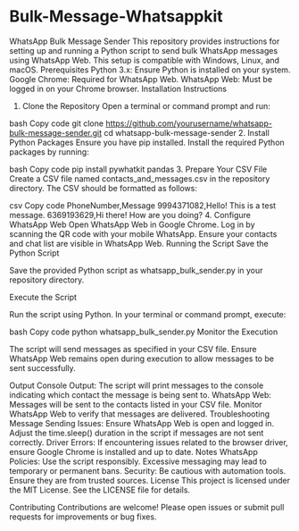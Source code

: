 # Bulk-Message-Whatsappkit
WhatsApp Bulk Message Sender This repository provides instructions for setting up and running a Python script to send bulk WhatsApp messages using WhatsApp Web. This setup is compatible with Windows, Linux, and macOS.
Prerequisites
Python 3.x: Ensure Python is installed on your system.
Google Chrome: Required for WhatsApp Web.
WhatsApp Web: Must be logged in on your Chrome browser.
Installation Instructions
1. Clone the Repository
Open a terminal or command prompt and run:

bash
Copy code
git clone https://github.com/yourusername/whatsapp-bulk-message-sender.git
cd whatsapp-bulk-message-sender
2. Install Python Packages
Ensure you have pip installed. Install the required Python packages by running:

bash
Copy code
pip install pywhatkit pandas
3. Prepare Your CSV File
Create a CSV file named contacts_and_messages.csv in the repository directory. The CSV should be formatted as follows:

csv
Copy code
PhoneNumber,Message
9994371082,Hello! This is a test message.
6369193629,Hi there! How are you doing?
4. Configure WhatsApp Web
Open WhatsApp Web in Google Chrome.
Log in by scanning the QR code with your mobile WhatsApp.
Ensure your contacts and chat list are visible in WhatsApp Web.
Running the Script
Save the Python Script

Save the provided Python script as whatsapp_bulk_sender.py in your repository directory.

Execute the Script

Run the script using Python. In your terminal or command prompt, execute:

bash
Copy code
python whatsapp_bulk_sender.py
Monitor the Execution

The script will send messages as specified in your CSV file. Ensure WhatsApp Web remains open during execution to allow messages to be sent successfully.

Output
Console Output: The script will print messages to the console indicating which contact the message is being sent to.
WhatsApp Web: Messages will be sent to the contacts listed in your CSV file. Monitor WhatsApp Web to verify that messages are delivered.
Troubleshooting
Message Sending Issues: Ensure WhatsApp Web is open and logged in. Adjust the time.sleep() duration in the script if messages are not sent correctly.
Driver Errors: If encountering issues related to the browser driver, ensure Google Chrome is installed and up to date.
Notes
WhatsApp Policies: Use the script responsibly. Excessive messaging may lead to temporary or permanent bans.
Security: Be cautious with automation tools. Ensure they are from trusted sources.
License
This project is licensed under the MIT License. See the LICENSE file for details.

Contributing
Contributions are welcome! Please open issues or submit pull requests for improvements or bug fixes.
